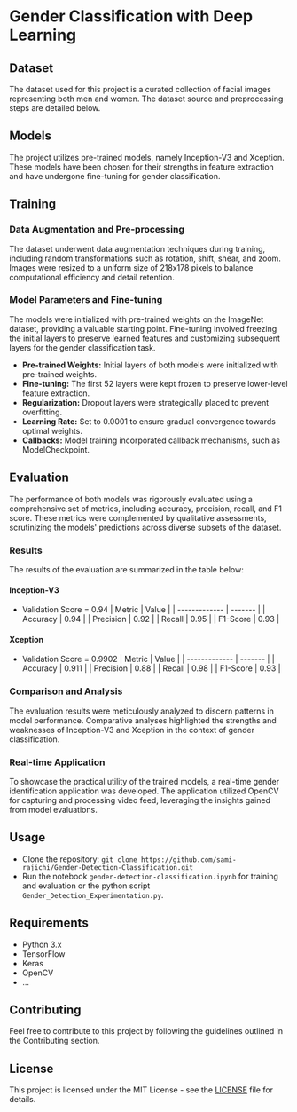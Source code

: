 # Gender Classification with Deep Learning

## Dataset
The dataset used for this project is a curated collection of facial images representing both men and women. The dataset source and preprocessing steps are detailed below.

## Models
The project utilizes pre-trained models, namely Inception-V3 and Xception. These models have been chosen for their strengths in feature extraction and have undergone fine-tuning for gender classification.

## Training

### Data Augmentation and Pre-processing
The dataset underwent data augmentation techniques during training, including random transformations such as rotation, shift, shear, and zoom. Images were resized to a uniform size of 218x178 pixels to balance computational efficiency and detail retention.

### Model Parameters and Fine-tuning
The models were initialized with pre-trained weights on the ImageNet dataset, providing a valuable starting point. Fine-tuning involved freezing the initial layers to preserve learned features and customizing subsequent layers for the gender classification task.

- **Pre-trained Weights:** Initial layers of both models were initialized with pre-trained weights.
- **Fine-tuning:** The first 52 layers were kept frozen to preserve lower-level feature extraction.
- **Regularization:** Dropout layers were strategically placed to prevent overfitting.
- **Learning Rate:** Set to 0.0001 to ensure gradual convergence towards optimal weights.
- **Callbacks:** Model training incorporated callback mechanisms, such as ModelCheckpoint.

## Evaluation

The performance of both models was rigorously evaluated using a comprehensive set of metrics, including accuracy, precision, recall, and F1 score. These metrics were complemented by qualitative assessments, scrutinizing the models' predictions across diverse subsets of the dataset.

### Results

The results of the evaluation are summarized in the table below:

#### Inception-V3

- Validation Score = 0.94
| Metric        | Value   |
| ------------- | ------- |
| Accuracy      | 0.94    |
| Precision     | 0.92    |
| Recall        | 0.95    |
| F1-Score      | 0.93    |

#### Xception

- Validation Score = 0.9902
| Metric        | Value   |
| ------------- | ------- |
| Accuracy      | 0.911   |
| Precision     | 0.88    |
| Recall        | 0.98    |
| F1-Score      | 0.93    |

### Comparison and Analysis

The evaluation results were meticulously analyzed to discern patterns in model performance. Comparative analyses highlighted the strengths and weaknesses of Inception-V3 and Xception in the context of gender classification.

### Real-time Application

To showcase the practical utility of the trained models, a real-time gender identification application was developed. The application utilized OpenCV for capturing and processing video feed, leveraging the insights gained from model evaluations.

## Usage

- Clone the repository: `git clone https://github.com/sami-rajichi/Gender-Detection-Classification.git`
- Run the notebook `gender-detection-classification.ipynb` for training and evaluation or the python script `Gender_Detection_Experimentation.py`.

## Requirements
- Python 3.x
- TensorFlow
- Keras
- OpenCV
- ...

## Contributing

Feel free to contribute to this project by following the guidelines outlined in the Contributing section.

## License

This project is licensed under the MIT License - see the [LICENSE](LICENSE) file for details.

